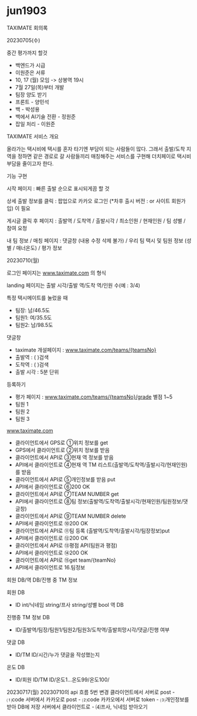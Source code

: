 # jun1903
TAXIMATE 회의록

20230705(수)

중간 평가까지 할것
* 백엔드가 시급
* 이원준은 서류
* 10, 17 (월) 모임 -> 상봉역 19시
* 7월 27일(목)부터 개발
* 팀장 양도 받기
* 프론트 - 양민석
* 백 - 박성용
* 백에서 AI기술 전환 - 정원준
* 잡일 처리 - 이원준

TAXIMATE 서비스 개요 

올라가는 택시비에 택시를 혼자 타기엔 부담이 되는 사람들이 많다.
그래서 출발/도착 지역을 정하면 같은 경로로 갈 사람들끼리 매칭해주는 서비스를 구현해 더치페이로 택시비 부담을 줄이고자 한다.

기능 구현 

시작 페이지 : 빠른 출발 순으로 표시되게끔 할 것

상세 출발 정보를 클릭 : 팝업으로 카카오 로그인 (*차후 출시 버전 : or 사이트 회원가입) 이 필요

게시글 클릭 후 페이지 :  출발역 / 도착역 / 출발시각 / 최소인원 / 현재인원 / 팀 성별 / 참여 요청 

내 팀 정보 / 매칭 페이지 : 댓글창 (내용 수정 삭제 불가) / 우리 팀 택시 및 팀원 정보 (성별 / 매너온도) / 평가 정보

20230710(월)

로그인 페이지는 www.taximate.com 의 형식

landing 페이지는 출발 시각/출발 역/도착 역/인원 수(예 : 3/4)

특정 택시메이트를 눌렀을 때

* 팀장: 남/46.5도
* 팀원1: 여/35.5도
* 팀원2: 남/98.5도

댓글창

* taximate 개설페이지 : www.taximate.com/teams/{teamsNo}
* 출발역 : (    )검색
* 도착역 : (    )검색
* 출발 시각 : 5분 단위

등록하기

* 평가 페이지 : www.taximate.com/teams/{teamsNo}/grade
	별점 1~5
* 팀원 1 
* 팀원 2
* 팀원 3

www.taximate.com

* 클라이언트에서 GPS로 ①위치 정보를 get
* GPS에서 클라이언트로 ②위치 정보를 받음
* 클라이언트에서 API로 ③현재 역 정보를 받음
* API에서 클라이언트로 ④현재 역 TM 리스트(출발역/도착역/출발시각/현재인원)를 받음
* 클라이언트에서 API로 ⑤개인정보를 받음 put
* API에서 클라이언트로 ⑥200 OK
* 클라이언트에서 API로 ⑦TEAM NUMBER get
* API에서 클라이언트로 ⑧팀 정보(출발역/도착역/출발시각/현재인원/팀원정보/댓글창)
* 클라이언트에서 API로 ⑨TEAM NUMBER delete
* API에서 클라이언트로 ⑩200 OK
* 클라이언트에서 API로 ⑪팀 등록 (출발역/도착역/출발시각/팀장정보)put
* API에서 클라이언트로 ⑫200 OK
* 클라이언트에서 API로 ⑬평점 API(팀원과 평점)
* API에서 클라이언트로 ⑭200 OK
* 클라이언트에서 API로 ⑮get team/{teamNo}
* API에서 클라이언트로 16.팀정보

회원 DB/역 DB/진행 중 TM 정보

회원 DB 
* ID int/닉네임 string/프사 string/성별 bool
역 DB

진행중 TM 정보 DB
* ID/출발역/팀장/팀원1/팀원2/팀원3/도착역/출발희망시각/댓글/진행 여부

댓글 DB
* ID/TM ID/시간/누가 댓글을 작성했는지

온도 DB
* ID/회원 ID/TM ID/온도1...온도99/온도100/

20230717(월)
20230710의 api 흐름 5번 변경
클라이언트에서 서버로 post - ⑴code
서버에서 카카오로 post - ⑵code
카카오에서 서버로 token - ⑶개인정보를 받아 DB에 저장
서버에서 클라이언트로 - ⑷프사, 닉네임 받아오기
